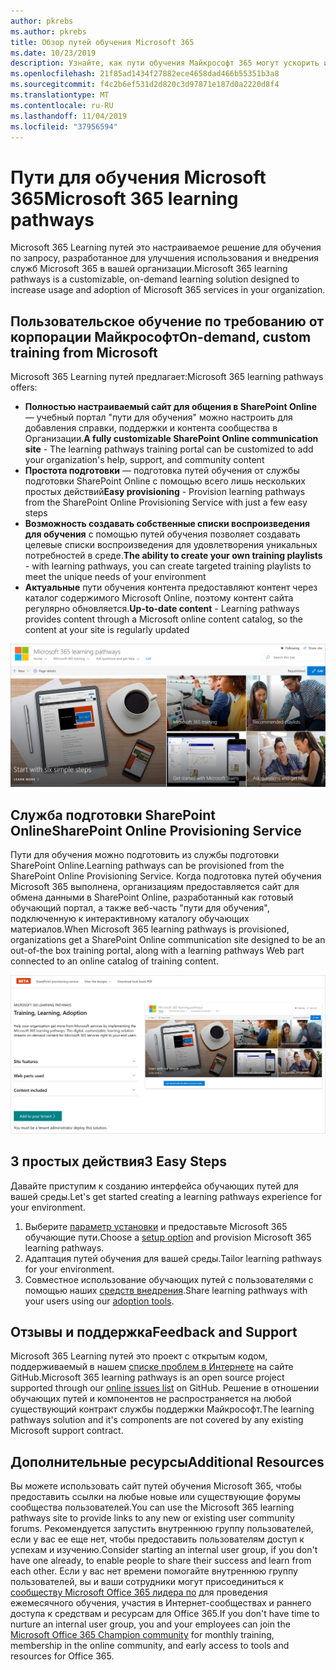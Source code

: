 ```yaml
---
author: pkrebs
ms.author: pkrebs
title: Обзор путей обучения Microsoft 365
ms.date: 10/23/2019
description: Узнайте, как пути обучения Майкрософт 365 могут ускорить использование и внедрение служб Microsoft 365 в вашей организации. Обучающие пути включают настраиваемую веб-часть SharePoint Online и современный сайт обучения для общения в SharePoint Online, который легко подготовить к работе с клиентом Microsoft 365.
ms.openlocfilehash: 21f85ad1434f27882ece4658dad466b55351b3a8
ms.sourcegitcommit: f4c2b6ef531d2d820c3d97871e187d0a2220d8f4
ms.translationtype: MT
ms.contentlocale: ru-RU
ms.lasthandoff: 11/04/2019
ms.locfileid: "37956594"
---
```

# <a name="microsoft-365-learning-pathways"></a><span data-ttu-id="82c2f-104">Пути для обучения Microsoft 365</span><span class="sxs-lookup"><span data-stu-id="82c2f-104">Microsoft 365 learning pathways</span></span> 
<span data-ttu-id="82c2f-105">Microsoft 365 Learning путей это настраиваемое решение для обучения по запросу, разработанное для улучшения использования и внедрения служб Microsoft 365 в вашей организации.</span><span class="sxs-lookup"><span data-stu-id="82c2f-105">Microsoft 365 learning pathways is a customizable, on-demand learning solution designed to increase usage and adoption of Microsoft 365 services in your organization.</span></span>   

## <a name="on-demand-custom-training-from-microsoft"></a><span data-ttu-id="82c2f-106">Пользовательское обучение по требованию от корпорации Майкрософт</span><span class="sxs-lookup"><span data-stu-id="82c2f-106">On-demand, custom training from Microsoft</span></span>

<span data-ttu-id="82c2f-107">Microsoft 365 Learning путей предлагает:</span><span class="sxs-lookup"><span data-stu-id="82c2f-107">Microsoft 365 learning pathways offers:</span></span>

- <span data-ttu-id="82c2f-108">**Полностью настраиваемый сайт для общения в SharePoint Online** — учебный портал "пути для обучения" можно настроить для добавления справки, поддержки и контента сообщества в Организации.</span><span class="sxs-lookup"><span data-stu-id="82c2f-108">**A fully customizable SharePoint Online communication site** - The learning pathways training portal can be customized to add your organization's help, support, and community content</span></span>
- <span data-ttu-id="82c2f-109">**Простота подготовки** — подготовка путей обучения от службы подготовки SharePoint Online с помощью всего лишь нескольких простых действий</span><span class="sxs-lookup"><span data-stu-id="82c2f-109">**Easy provisioning** - Provision learning pathways from the SharePoint Online Provisioning Service with just a few easy steps</span></span>
- <span data-ttu-id="82c2f-110">**Возможность создавать собственные списки воспроизведения для обучения** с помощью путей обучения позволяет создавать целевые списки воспроизведения для удовлетворения уникальных потребностей в среде.</span><span class="sxs-lookup"><span data-stu-id="82c2f-110">**The ability to create your own training playlists** - with learning pathways, you can create targeted training playlists to meet the unique needs of your environment</span></span>
- <span data-ttu-id="82c2f-111">**Актуальные** пути обучения контента предоставляют контент через каталог содержимого Microsoft Online, поэтому контент сайта регулярно обновляется.</span><span class="sxs-lookup"><span data-stu-id="82c2f-111">**Up-to-date content** - Learning pathways provides content through a Microsoft online content catalog, so the content at your site is regularly updated</span></span>

![кг-интродуЦинг. png](media/cg-introducing.png)

## <a name="sharepoint-online-provisioning-service"></a><span data-ttu-id="82c2f-113">Служба подготовки SharePoint Online</span><span class="sxs-lookup"><span data-stu-id="82c2f-113">SharePoint Online Provisioning Service</span></span> 
<span data-ttu-id="82c2f-114">Пути для обучения можно подготовить из службы подготовки SharePoint Online.</span><span class="sxs-lookup"><span data-stu-id="82c2f-114">Learning pathways can be provisioned from the SharePoint Online Provisioning Service.</span></span> <span data-ttu-id="82c2f-115">Когда подготовка путей обучения Microsoft 365 выполнена, организациям предоставляется сайт для обмена данными в SharePoint Online, разработанный как готовый обучающий портал, а также веб-часть "пути для обучения", подключенную к интерактивному каталогу обучающих материалов.</span><span class="sxs-lookup"><span data-stu-id="82c2f-115">When Microsoft 365 learning pathways is provisioned, organizations get a SharePoint Online communication site designed to be an out-of-the box training portal, along with a learning pathways Web part connected to an online catalog of training content.</span></span> 

![кг-провисион. png](media/cg-provision.png)

## <a name="3-easy-steps"></a><span data-ttu-id="82c2f-117">3 простых действия</span><span class="sxs-lookup"><span data-stu-id="82c2f-117">3 Easy Steps</span></span>
<span data-ttu-id="82c2f-118">Давайте приступим к созданию интерфейса обучающих путей для вашей среды.</span><span class="sxs-lookup"><span data-stu-id="82c2f-118">Let's get started creating a learning pathways experience for your environment.</span></span>
1. <span data-ttu-id="82c2f-119">Выберите [параметр установки](custom_setupoptions.md) и предоставьте Microsoft 365 обучающие пути.</span><span class="sxs-lookup"><span data-stu-id="82c2f-119">Choose a [setup option](custom_setupoptions.md) and provision Microsoft 365 learning pathways.</span></span>  
2. <span data-ttu-id="82c2f-120">Адаптация путей обучения для вашей среды.</span><span class="sxs-lookup"><span data-stu-id="82c2f-120">Tailor learning pathways for your environment.</span></span>
3. <span data-ttu-id="82c2f-121">Совместное использование обучающих путей с пользователями с помощью наших [средств внедрения](driveadoption.md).</span><span class="sxs-lookup"><span data-stu-id="82c2f-121">Share learning pathways with your users using our [adoption tools](driveadoption.md).</span></span>

## <a name="feedback-and-support"></a><span data-ttu-id="82c2f-122">Отзывы и поддержка</span><span class="sxs-lookup"><span data-stu-id="82c2f-122">Feedback and Support</span></span>

<span data-ttu-id="82c2f-123">Microsoft 365 Learning путей это проект с открытым кодом, поддерживаемый в нашем [списке проблем в Интернете](https://aka.ms/CustomLearningHelp) на сайте GitHub.</span><span class="sxs-lookup"><span data-stu-id="82c2f-123">Microsoft 365 learning pathways is an open source project supported through our [online issues list](https://aka.ms/CustomLearningHelp) on GitHub.</span></span> <span data-ttu-id="82c2f-124">Решение в отношении обучающих путей и компонентов не распространяется на любой существующий контракт службы поддержки Майкрософт.</span><span class="sxs-lookup"><span data-stu-id="82c2f-124">The learning pathways solution and it's components are not covered by any existing Microsoft support contract.</span></span>  

## <a name="additional-resources"></a><span data-ttu-id="82c2f-125">Дополнительные ресурсы</span><span class="sxs-lookup"><span data-stu-id="82c2f-125">Additional Resources</span></span>
<span data-ttu-id="82c2f-126">Вы можете использовать сайт путей обучения Microsoft 365, чтобы предоставить ссылки на любые новые или существующие форумы сообщества пользователей.</span><span class="sxs-lookup"><span data-stu-id="82c2f-126">You can use the Microsoft 365 learning pathways site to provide links to any new or existing user community forums.</span></span> <span data-ttu-id="82c2f-127">Рекомендуется запустить внутреннюю группу пользователей, если у вас ее еще нет, чтобы предоставить пользователям доступ к успехам и изучению.</span><span class="sxs-lookup"><span data-stu-id="82c2f-127">Consider starting an internal user group, if you don't have one already, to enable people to share their success and learn from each other.</span></span>  <span data-ttu-id="82c2f-128">Если у вас нет времени помогайте внутреннюю группу пользователей, вы и ваши сотрудники могут присоединиться к [сообществу Microsoft Office 365 лидера по](https://aka.ms/O365Champions) для проведения ежемесячного обучения, участия в Интернет-сообществах и раннего доступа к средствам и ресурсам для Office 365.</span><span class="sxs-lookup"><span data-stu-id="82c2f-128">If you don't have time to nurture an internal user group, you and your employees can join the [Microsoft Office 365 Champion community](https://aka.ms/O365Champions) for monthly training, membership in the online community, and early access to tools and resources for Office 365.</span></span>